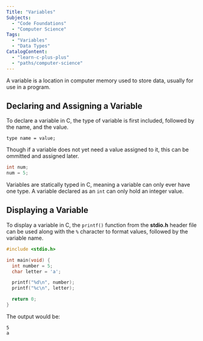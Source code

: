 ```yaml
---
Title: "Variables" 
Subjects:
  - "Code Foundations"
  - "Computer Science"
Tags: 
  - "Variables"
  - "Data Types"
CatalogContent:
  - "learn-c-plus-plus"
  - "paths/computer-science"
---
```


A variable is a location in computer memory used to store data, usually for use in a program.

## Declaring and Assigning a Variable

To declare a variable in C, the type of variable is first included, followed by the name, and the value.

```pseudo
type name = value;
```

Though if a variable does not yet need a value assigned to it, this can be ommitted and assigned later.

```c
int num;
num = 5;
```

Variables are statically typed in C, meaning a variable can only ever have one type. A variable declared as an `int` can only hold an integer value.

## Displaying a Variable

To display a variable in C, the `printf()` function from the **stdio.h** header file can be used along with the `%` character to format values, followed by the variable name.

```c
#include <stdio.h>

int main(void) {
  int number = 5;
  char letter = 'a';

  printf("%d\n", number);
  printf("%c\n", letter);

  return 0; 
}
```

The output would be:

```shell
5
a
```
